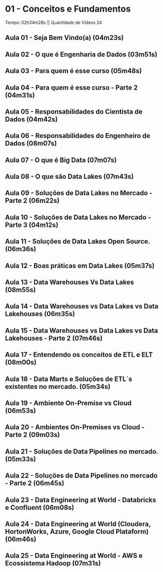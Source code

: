 # 01 - Conceitos e Fundamentos

Tempo: 02h34m28s || Quantidade de Vídeos 24

## Aula 01 - Seja Bem Vindo(a) (04m23s)



## Aula 02 - O que é Engenharia de Dados (03m51s)



## Aula 03 - Para quem é esse curso (05m48s)



## Aula 04 - Para quem é esse curso - Parte 2 (04m31s)



## Aula 05 - Responsabilidades do Cientista de Dados (04m42s)



## Aula 06 - Responsabilidades do Engenheiro de Dados (08m07s)



## Aula 07 - O que é Big Data (07m07s)



## Aula 08 - O que são Data Lakes (07m43s)



## Aula 09 - Soluções de Data Lakes no Mercado - Parte 2 (06m22s)



## Aula 10 - Soluções de Data Lakes no Mercado - Parte 3 (04m12s)



## Aula 11 - Soluções de Data Lakes Open Source. (06m36s)



## Aula 12 - Boas práticas em Data Lakes (05m37s)



## Aula 13 - Data Warehouses Vs Data Lakes (08m55s)



## Aula 14 - Data Warehouses vs Data Lakes vs Data Lakehouses (06m35s)



## Aula 15 - Data Warehouses vs Data Lakes vs Data Lakehouses - Parte 2 (07m46s)



## Aula 17 - Entendendo os conceitos de ETL e ELT (08m00s)



## Aula 18 - Data Marts e Soluções de ETL´s existentes no mercado. (05m34s)



## Aula 19 - Ambiente On-Premise vs Cloud (06m53s)



## Aula 20 - Ambientes On-Premises vs Cloud - Parte 2 (09m03s)



## Aula 21 - Soluções de Data Pipelines no mercado. (05m33s)



## Aula 22 - Soluções de Data Pipelines no mercado - Parte 2 (06m45s)



## Aula 23 - Data Engineering at World - Databricks e Confluent (06m08s)



## Aula 24 - Data Engineering at World (Cloudera, HortonWorks, Azure, Google Cloud Plataform) (06m46s)



## Aula 25 - Data Engineering at World - AWS e Ecossistema Hadoop (07m31s)



